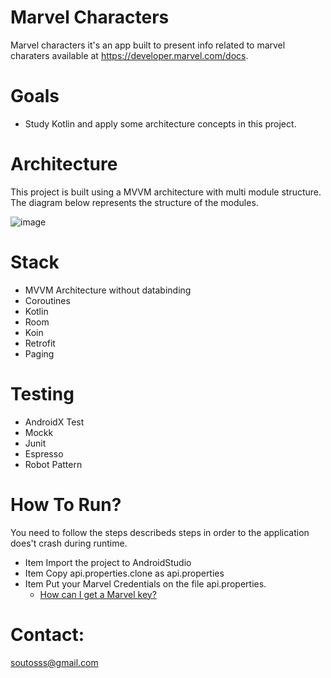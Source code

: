 # Marvel Characters
Marvel characters it's an app built to present info related to marvel charaters available at https://developer.marvel.com/docs.

# Goals
- Study Kotlin and apply some architecture concepts in this project.

# Architecture
This project is built using a MVVM architecture with multi module structure. The diagram below represents the structure of the modules.

![image](https://user-images.githubusercontent.com/5900020/82272449-098f2c00-9951-11ea-9bcf-13ea55b1d6f3.png)


# Stack
  - MVVM Architecture without databinding
  - Coroutines
  - Kotlin
  - Room
  - Koin
  - Retrofit
  - Paging
  
 # Testing
  - AndroidX Test
  - Mockk
  - Junit
  - Espresso
  - Robot Pattern

# How To Run?
You need to follow the steps describeds steps in order to the application does't crash during runtime.
* Item Import the project to AndroidStudio
* Item Copy api.properties.clone as api.properties
* Item Put your Marvel Credentials on the file api.properties.
  * [How can I get a Marvel key?](https://developer.marvel.com)

# Contact:
soutosss@gmail.com
